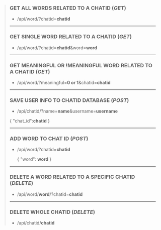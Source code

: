> ### GET ALL WORDS RELATED TO A CHATID (_GET_)
>
> - /api/word/?chatid=**chatid**
>
> ---
>
> ### GET SINGLE WORD RELATED TO A CHATID (_GET_)
>
> - /api/word/?chatid=**chatid**&word=**word**
>
> ---
>
> ### GET MEANINGFUL OR !MEANINGFUL WORD RELATED TO A CHATID (_GET_)
>
> - /api/word/?meaningful=**0 or 1**&chatid=**chatid**
>
> ---
>
> ### SAVE USER INFO TO CHATID DATABASE (_POST_)
>
> - /api/chatid/?name=**name**&username=**username**
>
> {
>    "chat_id":**chatid**
> }
>
> ---
>
> ### ADD WORD TO CHAT ID (_POST_)
>
> - /api/word/?chatid=**chatid**
>
>   {
>       "word": **word**
>   }
>
> ---
>
> ### DELETE A WORD RELATED TO A SPECIFIC CHATID (_DELETE_)
>
> - /api/word/**word**/?chatid=**chatid**
>
> ---
>
> ### DELETE WHOLE CHATID (_DELETE_)
>
> - /api/chatid/**chatid**
